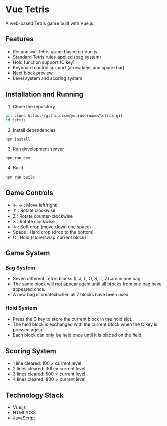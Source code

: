 # Vue Tetris

A web-based Tetris game built with Vue.js.

## Features

- Responsive Tetris game based on Vue.js
- Standard Tetris rules applied (bag system)
- Hold function support (C key)
- Keyboard control support (arrow keys and space bar)
- Next block preview
- Level system and scoring system

## Installation and Running

1. Clone the repository

```bash
git clone https://github.com/yourusername/tetris.git
cd tetris
```

2. Install dependencies

```bash
npm install
```

3. Run development server

```bash
npm run dev
```

4. Build

```bash
npm run build
```

## Game Controls

- ← → : Move left/right
- ↑ : Rotate clockwise
- Z : Rotate counter-clockwise
- X : Rotate clockwise
- ↓ : Soft drop (move down one space)
- Space : Hard drop (drop to the bottom)
- C : Hold (store/swap current block)

## Game System

### Bag System
- Seven different Tetris blocks (I, J, L, O, S, T, Z) are in one bag.
- The same block will not appear again until all blocks from one bag have appeared once.
- A new bag is created when all 7 blocks have been used.

### Hold System
- Press the C key to store the current block in the hold slot.
- The held block is exchanged with the current block when the C key is pressed again.
- Each block can only be held once until it is placed on the field.

## Scoring System

- 1 line cleared: 100 × current level
- 2 lines cleared: 300 × current level
- 3 lines cleared: 500 × current level
- 4 lines cleared: 800 × current level

## Technology Stack

- Vue.js
- HTML/CSS
- JavaScript
